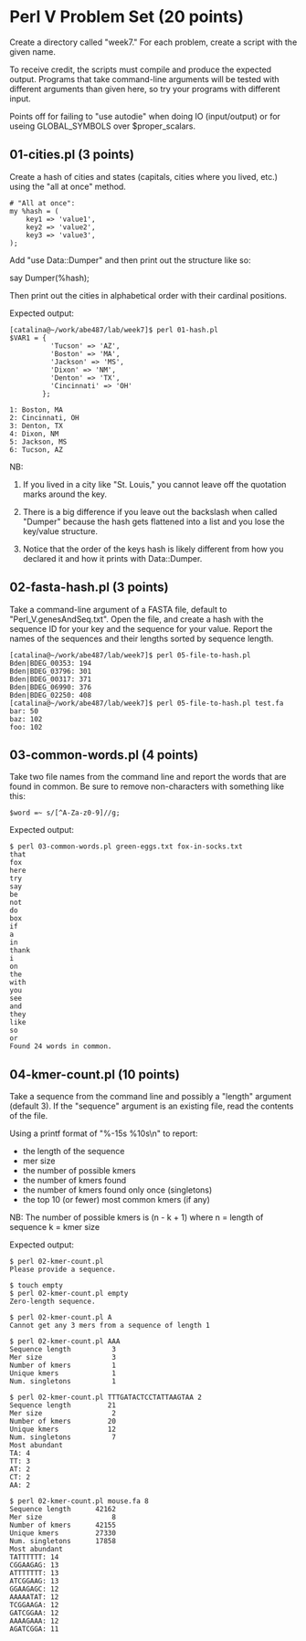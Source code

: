 # Perl V Problem Set (20 points)

Create a directory called "week7."  For each problem, create a script
with the given name.

To receive credit, the scripts must compile and produce the expected
output.  Programs that take command-line arguments will be tested
with different arguments than given here, so try your programs with
different input.

Points off for failing to "use autodie" when doing IO (input/output) 
or for useing GLOBAL_SYMBOLS over $proper_scalars.

## 01-cities.pl (3 points)

Create a hash of cities and states (capitals, cities where you lived,
etc.) using the "all at once" method.

    # "All at once":
    my %hash = ( 
        key1 => 'value1', 
        key2 => 'value2', 
        key3 => 'value3',
    ); 

Add "use Data::Dumper" and then print out the structure like so:

  say Dumper(\%hash);

Then print out the cities in alphabetical order with their cardinal 
positions.

Expected output:

    [catalina@~/work/abe487/lab/week7]$ perl 01-hash.pl
    $VAR1 = {
              'Tucson' => 'AZ',
              'Boston' => 'MA',
              'Jackson' => 'MS',
              'Dixon' => 'NM',
              'Denton' => 'TX',
              'Cincinnati' => 'OH'
            };

    1: Boston, MA
    2: Cincinnati, OH
    3: Denton, TX
    4: Dixon, NM
    5: Jackson, MS
    6: Tucson, AZ

NB: 

1) If you lived in a city like "St. Louis," you cannot leave off the 
   quotation marks around the key.

2) There is a big difference if you leave out the backslash when called 
   "Dumper" because the hash gets flattened into a list and you lose the 
   key/value structure.

3) Notice that the order of the keys hash is likely different from
   how you declared it and how it prints with Data::Dumper.

## 02-fasta-hash.pl (3 points)

Take a command-line argument of a FASTA file, default to
"Perl_V.genesAndSeq.txt".  Open the file, and create a hash with the
sequence ID for your key and the sequence for your value.  Report the
names of the sequences and their lengths sorted by sequence length.

    [catalina@~/work/abe487/lab/week7]$ perl 05-file-to-hash.pl
    Bden|BDEG_00353: 194
    Bden|BDEG_03796: 301
    Bden|BDEG_00317: 371
    Bden|BDEG_06990: 376
    Bden|BDEG_02250: 408
    [catalina@~/work/abe487/lab/week7]$ perl 05-file-to-hash.pl test.fa
    bar: 50
    baz: 102
    foo: 102

## 03-common-words.pl (4 points)

Take two file names from the command line and report the words that
are found in common.  Be sure to remove non-characters with something 
like this:

    $word =~ s/[^A-Za-z0-9]//g;

Expected output:

    $ perl 03-common-words.pl green-eggs.txt fox-in-socks.txt
    that
    fox
    here
    try
    say
    be
    not
    do
    box
    if
    a
    in
    thank
    i
    on
    the
    with
    you
    see
    and
    they
    like
    so
    or
    Found 24 words in common.

## 04-kmer-count.pl (10 points)

Take a sequence from the command line and possibly a "length" argument
(default 3).  If the "sequence" argument is an existing file, read the
contents of the file.  

Using a printf format of "%-15s %10s\n" to report:

- the length of the sequence
- mer size
- the number of possible kmers 
- the number of kmers found
- the number of kmers found only once (singletons)
- the top 10 (or fewer) most common kmers (if any)

NB: The number of possible kmers is (n - k + 1) where 
    n = length of sequence 
    k = kmer size

Expected output:

    $ perl 02-kmer-count.pl
    Please provide a sequence.

    $ touch empty
    $ perl 02-kmer-count.pl empty
    Zero-length sequence.

    $ perl 02-kmer-count.pl A
    Cannot get any 3 mers from a sequence of length 1

    $ perl 02-kmer-count.pl AAA
    Sequence length          3
    Mer size                 3
    Number of kmers          1
    Unique kmers             1
    Num. singletons          1

    $ perl 02-kmer-count.pl TTTGATACTCCTATTAAGTAA 2
    Sequence length         21
    Mer size                 2
    Number of kmers         20
    Unique kmers            12
    Num. singletons          7
    Most abundant
    TA: 4
    TT: 3
    AT: 2
    CT: 2
    AA: 2

    $ perl 02-kmer-count.pl mouse.fa 8
    Sequence length      42162
    Mer size                 8
    Number of kmers      42155
    Unique kmers         27330
    Num. singletons      17858
    Most abundant
    TATTTTTT: 14
    CGGAAGAG: 13
    ATTTTTTT: 13
    ATCGGAAG: 13
    GGAAGAGC: 12
    AAAAATAT: 12
    TCGGAAGA: 12
    GATCGGAA: 12
    AAAAGAAA: 12
    AGATCGGA: 11
